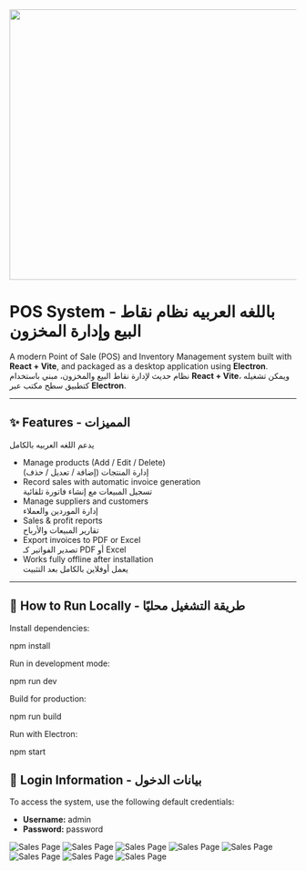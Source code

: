 <div align="center">
<img width="1200" height="475" alt="GHBanner" src="https://github.com/user-attachments/assets/0aa67016-6eaf-458a-adb2-6e31a0763ed6" />
</div>

# POS System - باللغه العربيه نظام نقاط البيع وإدارة المخزون

A modern Point of Sale (POS) and Inventory Management system built with **React + Vite**, and packaged as a desktop application using **Electron**.  
نظام حديث لإدارة نقاط البيع والمخزون، مبني باستخدام **React + Vite**، ويمكن تشغيله كتطبيق سطح مكتب عبر **Electron**.

---

## ✨ Features - المميزات
يدعم اللغه العربيه بالكامل 
- Manage products (Add / Edit / Delete)  
  إدارة المنتجات (إضافة / تعديل / حذف)  
- Record sales with automatic invoice generation  
  تسجيل المبيعات مع إنشاء فاتورة تلقائية  
- Manage suppliers and customers  
  إدارة الموردين والعملاء  
- Sales & profit reports  
  تقارير المبيعات والأرباح  
- Export invoices to PDF or Excel  
  تصدير الفواتير كـ PDF أو Excel  
- Works fully offline after installation  
  يعمل أوفلاين بالكامل بعد التثبيت  

---

## 🚀 How to Run Locally - طريقة التشغيل محليًا

Install dependencies:

npm install


Run in development mode:

npm run dev


Build for production:

npm run build


Run with Electron:

npm start


## 🔑 Login Information - بيانات الدخول

To access the system, use the following default credentials:

- **Username:** admin  
- **Password:** password  


![Sales Page](https://github.com/user-attachments/assets/cbfc6380-6798-4ee4-aad0-11c58b8109e6)
![Sales Page](https://github.com/user-attachments/assets/2d374ddb-0fe4-4bc1-8d1c-a64a93697e17)
![Sales Page](https://github.com/user-attachments/assets/a8416161-62e5-43ef-b88c-c69ec08211e5)
![Sales Page](https://github.com/user-attachments/assets/3a57063a-cc64-496b-81f9-185e6f85af3b)
![Sales Page](https://github.com/user-attachments/assets/078b13b2-77d5-4aeb-85d6-56083ffc519e)
![Sales Page](https://github.com/user-attachments/assets/0dc64051-b513-4fe1-9949-bb9660720d84)
![Sales Page](https://github.com/user-attachments/assets/54acb584-8356-4d6c-a58f-20ed61d0865d)
![Sales Page](https://github.com/user-attachments/assets/c2382b77-b0bc-49de-957f-d0739dd5a482)

